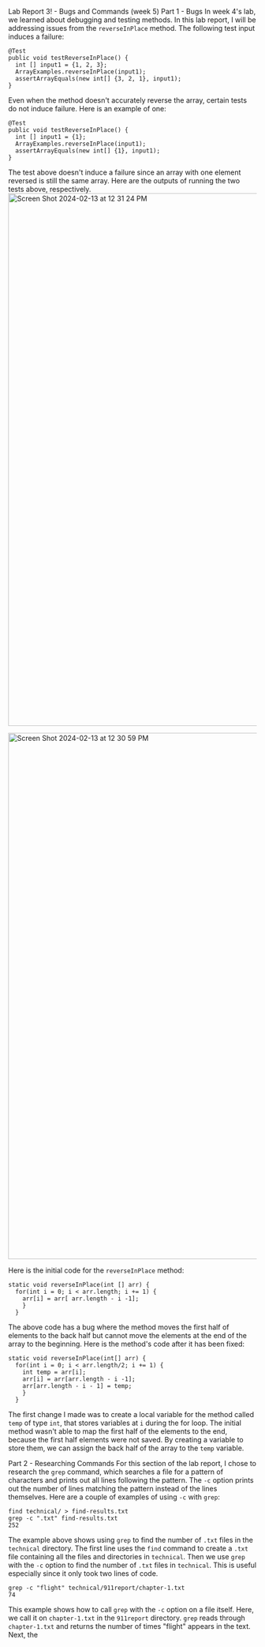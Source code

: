 Lab Report 3! - Bugs and Commands (week 5)
Part 1 - Bugs
In week 4's lab, we learned about debugging and testing methods. In this lab report, I will be addressing issues from the `reverseInPlace` method.
The following test input induces a failure:
```
@Test
public void testReverseInPlace() {
  int [] input1 = {1, 2, 3};
  ArrayExamples.reverseInPlace(input1);
  assertArrayEquals(new int[] {3, 2, 1}, input1);
}
```
Even when the method doesn't accurately reverse the array, certain tests do not induce failure. Here is an example of one:
```
@Test
public void testReverseInPlace() {
  int [] input1 = {1};
  ArrayExamples.reverseInPlace(input1);
  assertArrayEquals(new int[] {1}, input1);
}
```
The test above doesn't induce a failure since an array with one element reversed is still the same array.
Here are the outputs of running the two tests above, respectively. 
<img width="1079" alt="Screen Shot 2024-02-13 at 12 31 24 PM" src="https://github.com/aahilkeshwani/cse15l-lab-reports/assets/156363135/f171d1b7-dc3e-48b0-a77f-11119e367c27">

<img width="1066" alt="Screen Shot 2024-02-13 at 12 30 59 PM" src="https://github.com/aahilkeshwani/cse15l-lab-reports/assets/156363135/bb354ae6-068f-41f9-aeee-96cd985f8fd4">

Here is the initial code for the `reverseInPlace` method:
```
static void reverseInPlace(int [] arr) {
  for(int i = 0; i < arr.length; i += 1) {
    arr[i] = arr[ arr.length - i -1];
    }
  }
```
The above code has a bug where the method moves the first half of elements to the back half but cannot move the elements at the end of the array to the beginning.
Here is the method's code after it has been fixed:
```
static void reverseInPlace(int[] arr) {
  for(int i = 0; i < arr.length/2; i += 1) {
    int temp = arr[i];
    arr[i] = arr[arr.length - i -1];
    arr[arr.length - i - 1] = temp;
    }
  }
```
The first change I made was to create a local variable for the method called `temp` of type `int`, that stores variables at `i` during the for loop. The initial method wasn't able to map the first half of the elements to the end, because the first half elements were not saved. By creating a variable to store them, we can assign the back half of the array to the `temp` variable.

Part 2 - Researching Commands
For this section of the lab report, I chose to research the `grep` command, which searches a file for a pattern of characters and prints out all lines following the pattern. 
The `-c` option prints out the number of lines matching the pattern instead of the lines themselves. Here are a couple of examples of using `-c` with `grep`: 
```
find technical/ > find-results.txt
grep -c ".txt" find-results.txt
252
```
The example above shows using `grep` to find the number of `.txt` files in the `technical` directory. The first line uses the `find` command to create a `.txt` file containing all the files and directories in `technical`. Then we use `grep` with the `-c` option to find the number of `.txt` files in `technical`. This is useful especially since it only took two lines of code. 
```
grep -c "flight" technical/911report/chapter-1.txt
74
```
This example shows how to call `grep` with the `-c` option on a file itself. Here, we call it on `chapter-1.txt` in the `911report` directory. `grep` reads through `chapter-1.txt` and returns the number of times "flight" appears in the text.
Next, the 
